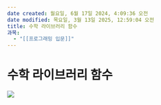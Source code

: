 ```yaml
---
date created: 월요일, 6월 17일 2024, 4:09:36 오전
date modified: 목요일, 3월 13일 2025, 12:59:04 오전
title: 수학 라이브러리 함수
과목:
  - "[[프로그래밍 입문]]"
---
```


# 수학 라이브러리 함수

![](https://i.imgur.com/SsRdqZN.png)
